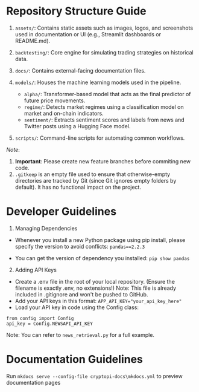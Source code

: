 # Repository Structure Guide

1. `assets/`:
   Contains static assets such as images, logos, and screenshots used in documentation or UI (e.g., Streamlit dashboards or README.md).

2. `backtesting/`:
   Core engine for simulating trading strategies on historical data.

3. `docs/`:
   Contains external-facing documentation files.

4. `models/`:
   Houses the machine learning models used in the pipeline.

   - `alpha/`: Transformer-based model that acts as the final predictor of future price movements.
   - `regime/`: Detects market regimes using a classification model on market and on-chain indicators.
   - `sentiment/`: Extracts sentiment scores and labels from news and Twitter posts using a Hugging Face model.

5. `scripts/`:
   Command-line scripts for automating common workflows.

_Note_:

1. **Important**: Please create new feature branches before commiting new code.
2. `.gitkeep` is an empty file used to ensure that otherwise-empty directories are tracked by Git (since Git ignores empty folders by default). It has no functional impact on the project.

# Developer Guidelines

1. Managing Dependencies

- Whenever you install a new Python package using pip install, please specify the version to avoid conflicts: `pandas==2.2.3`

- You can get the version of dependency you installed: `pip show pandas`

2. Adding API Keys

- Create a .env file in the root of your local repository. (Ensure the filename is exactly .env, no extensions!)
  Note: This file is already included in .gitignore and won't be pushed to GitHub.
- Add your API keys in this format:
  `APP_API_KEY="your_api_key_here"`
- Load your API key in code using the Config class:

```
from config import Config
api_key = Config.NEWSAPI_API_KEY
```

Note: You can refer to `news_retrieval.py` for a full example.

# Documentation Guidelines

Run `mkdocs serve --config-file cryptopi-docs\mkdocs.yml` to preview documentation pages
